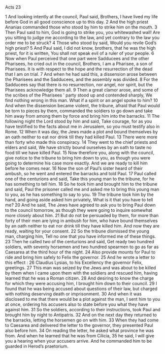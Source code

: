 Acts 23

1	And looking intently at the council, Paul said, Brothers, I have lived my life before God in all good conscience up to this day.
2	And the high priest Ananias commanded those who stood by him to strike him on the mouth.
3	Then Paul said to him, God is going to strike you, you whitewashed wall! Are you sitting to judge me according to the law, and yet contrary to the law you order me to be struck?
4	Those who stood by said, Would you revile God’s high priest?
5	And Paul said, I did not know, brothers, that he was the high priest, for it is written, You shall not speak evil of a ruler of your people.
6	Now when Paul perceived that one part were Sadducees and the other Pharisees, he cried out in the council, Brothers, I am a Pharisee, a son of Pharisees. It is with respect to the hope and the resurrection of the dead that I am on trial.
7	And when he had said this, a dissension arose between the Pharisees and the Sadducees, and the assembly was divided.
8	For the Sadducees say that there is no resurrection, nor angel, nor spirit, but the Pharisees acknowledge them all.
9	Then a great clamor arose, and some of the scribes of the Pharisees ’ party stood up and contended sharply, We find nothing wrong in this man. What if a spirit or an angel spoke to him?
10	And when the dissension became violent, the tribune, afraid that Paul would be torn to pieces by them, commanded the soldiers to go down and take him away from among them by force and bring him into the barracks.
11	The following night the Lord stood by him and said, Take courage, for as you have testified to the facts about me in Jerusalem, so you must testify also in Rome.
12	When it was day, the Jews made a plot and bound themselves by an oath neither to eat nor drink till they had killed Paul.
13	There were more than forty who made this conspiracy.
14	They went to the chief priests and elders and said, We have strictly bound ourselves by an oath to taste no food till we have killed Paul.
15	Now therefore you, along with the council, give notice to the tribune to bring him down to you, as though you were going to determine his case more exactly. And we are ready to kill him before he comes near.
16	Now the son of Paul’s sister heard of their ambush, so he went and entered the barracks and told Paul.
17	Paul called one of the centurions and said, Take this young man to the tribune, for he has something to tell him.
18	So he took him and brought him to the tribune and said, Paul the prisoner called me and asked me to bring this young man to you, as he has something to say to you.
19	The tribune took him by the hand, and going aside asked him privately, What is it that you have to tell me?
20	And he said, The Jews have agreed to ask you to bring Paul down to the council tomorrow, as though they were going to inquire somewhat more closely about him.
21	But do not be persuaded by them, for more than forty of their men are lying in ambush for him, who have bound themselves by an oath neither to eat nor drink till they have killed him. And now they are ready, waiting for your consent.
22	So the tribune dismissed the young man, charging him, Tell no one that you have informed me of these things.
23	Then he called two of the centurions and said, Get ready two hundred soldiers, with seventy horsemen and two hundred spearmen to go as far as Caesarea at the third hour of the night.
24	Also provide mounts for Paul to ride and bring him safely to Felix the governor.
25	And he wrote a letter to this effect :
26	Claudius Lysias, to his Excellency the governor Felix, greetings.
27	This man was seized by the Jews and was about to be killed by them when I came upon them with the soldiers and rescued him, having learned that he was a Roman citizen.
28	And desiring to know the charge for which they were accusing him, I brought him down to their council.
29	I found that he was being accused about questions of their law, but charged with nothing deserving death or imprisonment.
30	And when it was disclosed to me that there would be a plot against the man, I sent him to you at once, ordering his accusers also to state before you what they have against him.
31	So the soldiers, according to their instructions, took Paul and brought him by night to Antipatris.
32	And on the next day they returned to the barracks, letting the horsemen go on with him.
33	When they had come to Caesarea and delivered the letter to the governor, they presented Paul also before him.
34	On reading the letter, he asked what province he was from. And when he learned that he was from Cilicia,
35	he said, I will give you a hearing when your accusers arrive. And he commanded him to be guarded in Herod’s praetorium.

